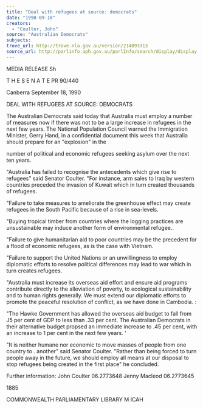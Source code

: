 ```yaml
---
title: "Deal with refugees at source: democrats"
date: "1990-09-18"
creators:
  - "Coulter, John"
source: "Australian Democrats"
subjects:
trove_url: http://trove.nla.gov.au/version/214093313
source_url: http://parlinfo.aph.gov.au/parlInfo/search/display/display.w3p;query=Id%3A%22media/pressrel/HPR04008730%22
---
```


 MEDIA RELEASE Sh

 T H E  S E N A T E  PR 90/440 

 Canberra September 18, 1990

 DEAL WITH REFUGEES AT SOURCE: DEMOCRATS

 The Australian Democrats said today that Australia must employ a number of measures  now if there was not to be a large increase in refugees in the next few years. The  National Population Council warned the Immigration Minister, Gerry Hand, in a  confidential document this week that Australia should prepare for an "explosion" in the 

 number of political and economic refugees seeking asylum over the next ten years.

 "Australia has failed to recognise the antecedents which give rise to refugees" said  Senator Coulter. "For instance, arm sales to Iraq by western countries preceded the  invasion of Kuwait which in turn created thousands of refugees.

 "Failure to take measures to ameliorate the greenhouse effect may create refugees in the  South Pacific because of a rise in sea-levels.

 "Buying tropical timber from countries where the logging practices are unsustainable may  induce another form of environmental refugee..

 "Failure to give humanitarian aid to poor countries may be the precedent for a flood of  economic refugees, as is the case with Vietnam.

 "Failure to support the United Nations or an unwillingness to employ diplomatic efforts  to resolve political differences may lead to war which in turn creates refugees.

 "Australia must increase its overseas aid effort and ensure aid programs contribute  directly to the alleviation of poverty, to ecological sustainability and to human rights  generally. We must extend our diplomatic efforts to promote the peaceful resolution of  conflict, as we have done in Cambodia. :

 "The Hawke Government has allowed the overseas aid budget to fall from J5  per cent  of GDP to less than .33 per cent. The Australian Democrats in their alternative budget  propsed an immediate increase to .45 per cent, with an increase to 1 per cent in the next  few years. '

 "It is neither humane nor economic to move masses of people from one country to .  another" said Senator Coulter. "Rather than being forced to turn people away in the  future, we should employ all means at our disposal to stop refugees being created in the  first place" he concluded.

 Further information: John Coulter 06.2773648 Jenny Macleod 06.2773645

 1885

 COMMONWEALTH PARLIAMENTARY LIBRARY  M ICAH

